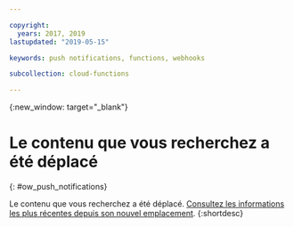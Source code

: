 ```yaml
---

copyright:
  years: 2017, 2019
lastupdated: "2019-05-15"

keywords: push notifications, functions, webhooks

subcollection: cloud-functions

---
```


{:new_window: target="_blank"}
# Le contenu que vous recherchez a été déplacé
{: #ow_push_notifications}

Le contenu que vous recherchez a été déplacé. [Consultez les informations les plus récentes depuis son nouvel emplacement](/docs/openwhisk?topic=cloud-functions-pkg_push_notifications).
{:shortdesc}
